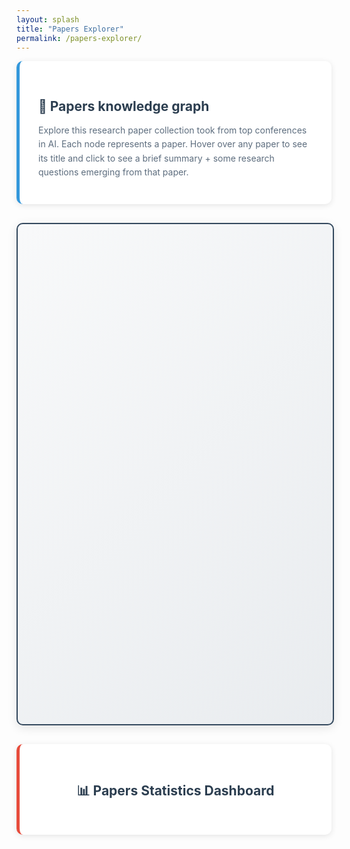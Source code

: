 ```yaml
---
layout: splash
title: "Papers Explorer"
permalink: /papers-explorer/
---
```


<link rel="stylesheet" href="/assets/css/vis-network.min.css">
<style>
    #mynetwork {
        width: 100%;
        height: 800px;
        border: 2px solid #34495e;
        background: linear-gradient(135deg, #f8f9fa 0%, #e9ecef 100%);
        border-radius: 10px;
        box-shadow: 0 4px 15px rgba(0,0,0,0.1);
        margin-bottom: 20px;
    }

    #graph-legend {
        position: fixed;
        top: 100px;
        right: 20px;
        background: white;
        padding: 15px;
        border-radius: 8px;
        box-shadow: 0 2px 10px rgba(0,0,0,0.1);
        border: 1px solid #ddd;
        max-width: 200px;
        z-index: 1000;
    }

    #graph-legend h4 {
        margin-top: 0;
        color: #2c3e50;
        font-size: 14px;
        border-bottom: 1px solid #eee;
        padding-bottom: 8px;
    }

    .legend-item {
        display: flex;
        align-items: center;
        margin: 8px 0;
        font-size: 12px;
    }

    .legend-color {
        width: 16px;
        height: 16px;
        border-radius: 50%;
        margin-right: 8px;
        border: 1px solid #ccc;
    }

    .legend-size {
        margin-right: 8px;
        border: 1px solid #ccc;
    }

    #graph-controls {
        position: fixed;
        top: 100px;
        left: 20px;
        background: white;
        padding: 15px;
        border-radius: 8px;
        box-shadow: 0 2px 10px rgba(0,0,0,0.1);
        border: 1px solid #ddd;
        max-width: 200px;
        z-index: 1000;
    }

    #graph-controls h4 {
        margin-top: 0;
        color: #2c3e50;
        font-size: 14px;
        border-bottom: 1px solid #eee;
        padding-bottom: 8px;
    }

    #graph-controls button {
        display: block;
        width: 100%;
        margin: 8px 0;
        padding: 8px 12px;
        background: #3498db;
        color: white;
        border: none;
        border-radius: 4px;
        cursor: pointer;
        font-size: 12px;
        transition: background-color 0.3s;
    }

    #graph-controls button:hover {
        background: #2980b9;
    }


    .intro-section {
        background: white;
        padding: 30px;
        border-radius: 10px;
        box-shadow: 0 2px 10px rgba(0,0,0,0.1);
        margin-bottom: 30px;
        border-left: 5px solid #3498db;
    }

    .intro-section h2 {
        color: #2c3e50;
        margin-bottom: 15px;
    }

    .intro-section p {
        color: #5d6d7e;
        line-height: 1.6;
        margin-bottom: 10px;
    }

    .features-grid {
        display: grid;
        grid-template-columns: repeat(auto-fit, minmax(250px, 1fr));
        gap: 20px;
        margin: 30px 0;
    }

    .feature-card {
        background: white;
        padding: 20px;
        border-radius: 8px;
        box-shadow: 0 2px 8px rgba(0,0,0,0.1);
        border-top: 3px solid #3498db;
    }

    .feature-card h3 {
        color: #2c3e50;
        margin-bottom: 10px;
        font-size: 16px;
    }

    .feature-card p {
        color: #7f8c8d;
        font-size: 14px;
        line-height: 1.5;
    }

    @media (max-width: 768px) {
        #graph-legend, #graph-controls {
            position: relative;
            top: auto;
            left: auto;
            right: auto;
            margin: 10px 0;
            max-width: 100%;
        }
        
        #mynetwork {
            height: 600px;
        }
    }

    /* Statistics Dashboard Styles */
    .stats-dashboard {
        background: white;
        padding: 30px;
        border-radius: 10px;
        box-shadow: 0 2px 10px rgba(0,0,0,0.1);
        margin-top: 30px;
        border-left: 5px solid #e74c3c;
    }

    .stats-dashboard h2 {
        color: #2c3e50;
        margin-bottom: 20px;
        text-align: center;
    }

    .stats-grid {
        display: grid;
        grid-template-columns: repeat(auto-fit, minmax(300px, 1fr));
        gap: 20px;
        margin-bottom: 20px;
    }

    .stats-card {
        background: #f8f9fa;
        padding: 20px;
        border-radius: 8px;
        border-top: 3px solid #3498db;
    }

    .stats-card h3 {
        color: #2c3e50;
        margin-bottom: 15px;
        font-size: 16px;
        display: flex;
        align-items: center;
        gap: 8px;
    }

    .stats-list {
        list-style: none;
        padding: 0;
        margin: 0;
    }

    .stats-list li {
        display: flex;
        justify-content: space-between;
        align-items: center;
        padding: 8px 0;
        border-bottom: 1px solid #e9ecef;
        font-size: 14px;
    }

    .stats-list li:last-child {
        border-bottom: none;
    }

    .stats-count {
        background: #3498db;
        color: white;
        padding: 2px 8px;
        border-radius: 12px;
        font-weight: bold;
        font-size: 12px;
    }

    .total-papers {
        text-align: center;
        background: linear-gradient(135deg, #3498db, #2980b9);
        color: white;
        padding: 20px;
        border-radius: 8px;
        margin-bottom: 20px;
    }

    .total-papers h3 {
        margin: 0;
        font-size: 24px;
    }

    .total-papers p {
        margin: 5px 0 0 0;
        opacity: 0.9;
    }
</style>

<div class="intro-section">
    <h2>🔬 Papers knowledge graph</h2>
    <p>Explore this research paper collection took from top conferences in AI. Each node represents a paper. Hover over any paper to see its title and click to see a brief summary + some research questions emerging from that paper.</p>
</div>

<div id="mynetwork"></div>

<div class="stats-dashboard">
    <h2>📊 Papers Statistics Dashboard</h2>
    <div id="stats-content">
        <!-- Statistics will be populated by JavaScript -->
    </div>
</div>

<script type="text/javascript" src="/assets/js/vis-network.min.js"></script>
<script type="text/javascript" src="/assets/js/knowledge-graph.js"></script>


